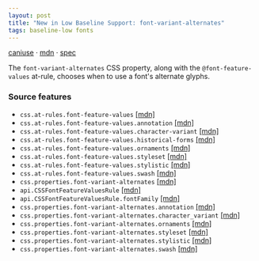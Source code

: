 ```yaml
---
layout: post
title: "New in Low Baseline Support: font-variant-alternates"
tags: baseline-low fonts
---
```


[caniuse](https://caniuse.com/?search=font-variant-alternates) · [mdn](https://developer.mozilla.org/en-US/search?q=font-variant-alternates) · [spec](https://drafts.csswg.org/css-fonts-4/#font-variant-alternates-prop)

The `font-variant-alternates` CSS property, along with the `@font-feature-values` at-rule, chooses when to use a font's alternate glyphs.

### Source features

- ``css.at-rules.font-feature-values`` [[mdn]](https://developer.mozilla.org/en-US/search?q=css.at-rules.font-feature-values)
- ``css.at-rules.font-feature-values.annotation`` [[mdn]](https://developer.mozilla.org/en-US/search?q=css.at-rules.font-feature-values.annotation)
- ``css.at-rules.font-feature-values.character-variant`` [[mdn]](https://developer.mozilla.org/en-US/search?q=css.at-rules.font-feature-values.character-variant)
- ``css.at-rules.font-feature-values.historical-forms`` [[mdn]](https://developer.mozilla.org/en-US/search?q=css.at-rules.font-feature-values.historical-forms)
- ``css.at-rules.font-feature-values.ornaments`` [[mdn]](https://developer.mozilla.org/en-US/search?q=css.at-rules.font-feature-values.ornaments)
- ``css.at-rules.font-feature-values.styleset`` [[mdn]](https://developer.mozilla.org/en-US/search?q=css.at-rules.font-feature-values.styleset)
- ``css.at-rules.font-feature-values.stylistic`` [[mdn]](https://developer.mozilla.org/en-US/search?q=css.at-rules.font-feature-values.stylistic)
- ``css.at-rules.font-feature-values.swash`` [[mdn]](https://developer.mozilla.org/en-US/search?q=css.at-rules.font-feature-values.swash)
- ``css.properties.font-variant-alternates`` [[mdn]](https://developer.mozilla.org/en-US/search?q=css.properties.font-variant-alternates)
- ``api.CSSFontFeatureValuesRule`` [[mdn]](https://developer.mozilla.org/en-US/search?q=api.CSSFontFeatureValuesRule)
- ``api.CSSFontFeatureValuesRule.fontFamily`` [[mdn]](https://developer.mozilla.org/en-US/search?q=api.CSSFontFeatureValuesRule.fontFamily)
- ``css.properties.font-variant-alternates.annotation`` [[mdn]](https://developer.mozilla.org/en-US/search?q=css.properties.font-variant-alternates.annotation)
- ``css.properties.font-variant-alternates.character_variant`` [[mdn]](https://developer.mozilla.org/en-US/search?q=css.properties.font-variant-alternates.character_variant)
- ``css.properties.font-variant-alternates.ornaments`` [[mdn]](https://developer.mozilla.org/en-US/search?q=css.properties.font-variant-alternates.ornaments)
- ``css.properties.font-variant-alternates.styleset`` [[mdn]](https://developer.mozilla.org/en-US/search?q=css.properties.font-variant-alternates.styleset)
- ``css.properties.font-variant-alternates.stylistic`` [[mdn]](https://developer.mozilla.org/en-US/search?q=css.properties.font-variant-alternates.stylistic)
- ``css.properties.font-variant-alternates.swash`` [[mdn]](https://developer.mozilla.org/en-US/search?q=css.properties.font-variant-alternates.swash)
